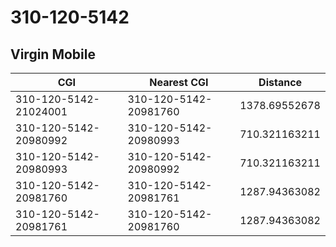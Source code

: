# 310-120-5142
## Virgin Mobile


| CGI | Nearest CGI | Distance |
|-----|-------------|----------|
| 310-120-5142-21024001 | 310-120-5142-20981760 | 1378.69552678 |
| 310-120-5142-20980992 | 310-120-5142-20980993 | 710.321163211 |
| 310-120-5142-20980993 | 310-120-5142-20980992 | 710.321163211 |
| 310-120-5142-20981760 | 310-120-5142-20981761 | 1287.94363082 |
| 310-120-5142-20981761 | 310-120-5142-20981760 | 1287.94363082 |
